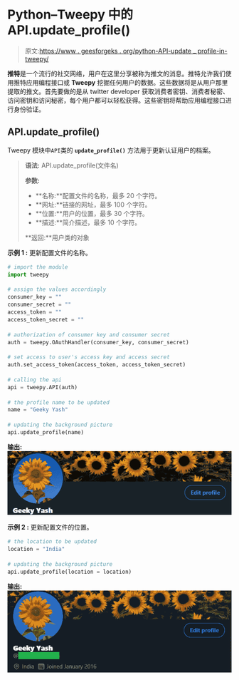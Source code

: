 # Python–Tweepy 中的 API.update_profile()

> 原文:[https://www . geesforgeks . org/python-API-update _ profile-in-tweepy/](https://www.geeksforgeeks.org/python-api-update_profile-in-tweepy/)

**推特**是一个流行的社交网络，用户在这里分享被称为推文的消息。推特允许我们使用推特应用编程接口或 **Tweepy** 挖掘任何用户的数据。这些数据将是从用户那里提取的推文。首先要做的是从 twitter developer 获取消费者密钥、消费者秘密、访问密钥和访问秘密，每个用户都可以轻松获得。这些密钥将帮助应用编程接口进行身份验证。

## API.update_profile()

Tweepy 模块中`API`类的 **`update_profile()`** 方法用于更新认证用户的档案。

> **语法:** API.update_profile(文件名)
> 
> **参数:**
> 
> *   **名称:**配置文件的名称，最多 20 个字符。
> *   **网址:**链接的网址，最多 100 个字符。
> *   **位置:**用户的位置，最多 30 个字符。
> *   **描述:**简介描述，最多 10 个字符。
> 
> **返回:**用户类的对象

**示例 1 :** 更新配置文件的名称。

```py
# import the module
import tweepy

# assign the values accordingly
consumer_key = ""
consumer_secret = ""
access_token = ""
access_token_secret = ""

# authorization of consumer key and consumer secret
auth = tweepy.OAuthHandler(consumer_key, consumer_secret)

# set access to user's access key and access secret 
auth.set_access_token(access_token, access_token_secret)

# calling the api 
api = tweepy.API(auth)

# the profile name to be updated
name = "Geeky Yash"

# updating the background picture
api.update_profile(name)
```

**输出:**
![](img/8cf0aa73b473968e3f6cb383c795c846.png)

**示例 2 :** 更新配置文件的位置。

```py
# the location to be updated
location = "India"

# updating the background picture
api.update_profile(location = location)
```

**输出:**
![](img/5d927e07dd731fb83e8287f26b419057.png)